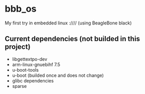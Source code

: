 # bbb_os

My first try in embedded linux ://// (using BeagleBone black)

## Current dependencies (not builded in this project)
* libgettextpo-dev
* arm-linux-gnuebihf 7.5
* u-boot-tools
* u-boot (builded once and does not change)
* glibc dependencies
* sparse

